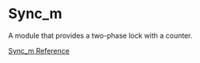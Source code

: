 # Sync_m

A module that provides a two-phase lock with a counter.

[Sync_m Reference](https://ruby-doc.org/stdlib-2.6/libdoc/sync/rdoc/Sync_m.html)
